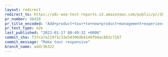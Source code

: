 ```yaml
---
layout: redirect
redirect_to: https://a8c-woo-test-reports.s3.amazonaws.com/public/pr/36428/e2e/index.html
pr_number: 36428
pr_title_encoded: "Add+product+tour+to+new+product+management+experience"
pr_test_type: e2e
last_published: "2023-01-17 00:49:32 +0000"
commit_sha: f37ca7a21971c33e54396db4149fb6ac883c71b7
commit_message: "Make tour responsive"
branch_name: add/36322
---
```

